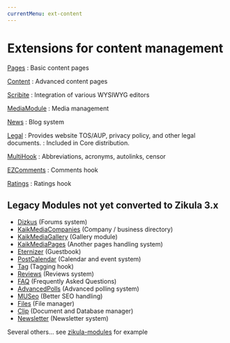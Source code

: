 ```yaml
---
currentMenu: ext-content
---
```

# Extensions for content management

[Pages](https://github.com/zikula-modules/Pages)
: Basic content pages

[Content](https://github.com/zikula-modules/Content)
: Advanced content pages

[Scribite](https://github.com/zikula-modules/Scribite)
: Integration of various WYSIWYG editors

[MediaModule](https://github.com/zikula-modules/MediaModule)
: Media management

[News](https://github.com/zikula-modules/News)
: Blog system

[Legal](https://github.com/zikula-modules/Legal)
: Provides website TOS/AUP, privacy policy, and other legal documents.
: Included in Core distribution.

[MultiHook](https://github.com/zikula-modules/MultiHook)
: Abbreviations, acronyms, autolinks, censor

[EZComments](https://github.com/zikula-modules/EZComments)
: Comments hook

[Ratings](https://github.com/zikula-modules/Ratings)
: Ratings hook

## Legacy Modules not yet converted to Zikula 3.x

- [Dizkus](https://github.com/zikula-modules/DizkusModule) (Forums system)
- [KaikMediaCompanies](https://github.com/Kaik/KaikMediaCompanies) (Company / business directory)
- [KaikMediaGallery](https://github.com/Kaik/KaikMediaGallery) (Gallery module)
- [KaikMediaPages](https://github.com/Kaik/KaikMediaPages) (Another pages handling system)
- [Eternizer](https://github.com/zikula-modules/Eternizer) (Guestbook)
- [PostCalendar](https://github.com/craigh/PostCalendar) (Calendar and event system)
- [Tag](https://github.com/craigh/Tag) (Tagging hook)
- [Reviews](https://github.com/zikula-modules/Reviews) (Reviews system)
- [FAQ](https://github.com/zikula-modules/FAQ) (Frequently Asked Questions)
- [AdvancedPolls](https://github.com/zikula-modules/AdvancedPolls) (Advanced polling system)
- [MUSeo](https://github.com/zikula-modules/MUSeo) (Better SEO handling)
- [Files](https://github.com/zikula-modules/Files) (File manager)
- [Clip](https://github.com/zikula-modules/Clip) (Document and Database manager)
- [Newsletter](https://github.com/dmm1/Newsletter) (Newsletter system)

Several others… see [zikula-modules](https://github.com/zikula-modules) for example
